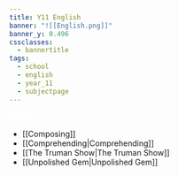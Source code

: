 ```yaml
---
title: Y11 English
banner: "![[English.png]]"
banner_y: 0.496
cssclasses:
  - bannertitle
tags:
  - school
  - english
  - year_11
  - subjectpage
---
```

<div class="title" style="color:white">English</div>

- [[Composing]]
- [[Comprehending|Comprehending]]
- [[The Truman Show|The Truman Show]]
- [[Unpolished Gem|Unpolished Gem]]